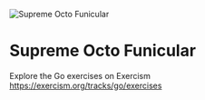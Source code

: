 ![Supreme Octo Funicular](https://github.com/gwilczynski/supreme-octo-funicular/actions/workflows/go.yml/badge.svg)

# Supreme Octo Funicular

Explore the Go exercises on Exercism https://exercism.org/tracks/go/exercises
